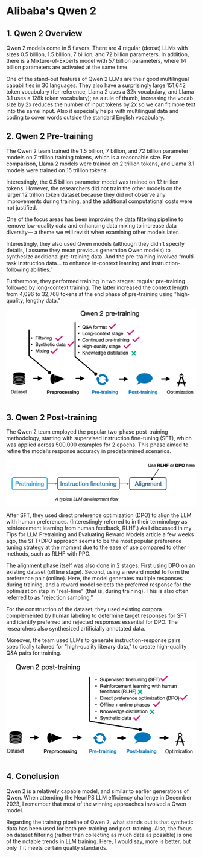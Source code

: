 # **Alibaba's Qwen 2**

## **1. Qwen 2 Overview**

Qwen 2 models come in 5 flavors. There are 4 regular (dense) LLMs with sizes 0.5 billion, 1.5 billion, 7 billion, and 72 billion parameters. In addition, there is a Mixture-of-Experts model with 57 billion parameters, where 14 billion parameters are activated at the same time.

One of the stand-out features of Qwen 2 LLMs are their good multilingual capabilities in 30 languages. They also have a surprisingly large 151,642 token vocabulary (for reference, Llama 2 uses a 32k vocabulary, and Llama 3.1 uses a 128k token vocabulary); as a rule of thumb, increasing the vocab size by 2x reduces the number of input tokens by 2x so we can fit more text into the same input. Also it especially helps with multilingual data and coding to cover words outside the standard English vocabulary.


## **2. Qwen 2 Pre-training**

The Qwen 2 team trained the 1.5 billion, 7 billion, and 72 billion parameter models on 7 trillion training tokens, which is a reasonable size. For comparison, Llama 2 models were trained on 2 trillion tokens, and Llama 3.1 models were trained on 15 trillion tokens.

Interestingly, the 0.5 billion parameter model was trained on 12 trillion tokens. However, the researchers did not train the other models on the larger 12 trillion token dataset because they did not observe any improvements during training, and the additional computational costs were not justified.

One of the focus areas has been improving the data filtering pipeline to remove low-quality data and enhancing data mixing to increase data diversity— a theme we will revisit when examining other models later.

Interestingly, they also used Qwen models (although they didn't specify details, I assume they mean previous generation Qwen models) to synthesize additional pre-training data. And the pre-training involved “multi-task instruction data… to enhance in-context learning and instruction-following abilities.”

Furthermore, they performed training in two stages: regular pre-training followed by long-context training. The latter increased the context length from 4,096 to 32,768 tokens at the end phase of pre-training using "high-quality, lengthy data."


![Qwen 2 Pre-training](../images/Qwen2-pretraining.png)



## **3. Qwen 2 Post-training**

The Qwen 2 team employed the popular two-phase post-training methodology, starting with supervised instruction fine-tuning (SFT), which was applied across 500,000 examples for 2 epochs. This phase aimed to refine the model’s response accuracy in predetermined scenarios.

![LLM Development Flow](../images/llmdevelopmentflow.jpg)


After SFT, they used direct preference optimization (DPO) to align the LLM with human preferences. (Interestingly referred to in their terminology as reinforcement learning from human feedback, RLHF.) As I discussed in my Tips for LLM Pretraining and Evaluating Reward Models article a few weeks ago, the SFT+DPO approach seems to be the most popular preference tuning strategy at the moment due to the ease of use compared to other methods, such as RLHF with PPO.

The alignment phase itself was also done in 2 stages. First using DPO on an existing dataset (offline stage). Second, using a reward model to form the preference pair (online). Here, the model generates multiple responses during training, and a reward model selects the preferred response for the optimization step in "real-time" (that is, during training). This is also often referred to as "rejection sampling."

For the construction of the dataset, they used existing corpora complemented by human labeling to determine target responses for SFT and identify preferred and rejected responses essential for DPO. The researchers also synthesized artificially annotated data. 

Moreover, the team used LLMs to generate instruction-response pairs specifically tailored for "high-quality literary data," to create high-quality Q&A pairs for training.


![Qwen 2 Post-training](../images/Qwen2-post-training.png)


## **4. Conclusion**

Qwen 2 is a relatively capable model, and similar to earlier generations of Qwen. When attending the NeurIPS LLM efficiency challenge in December 2023, I remember that most of the winning approaches involved a Qwen model. 

Regarding the training pipeline of Qwen 2, what stands out is that synthetic data has been used for both pre-training and post-training. Also, the focus on dataset filtering (rather than collecting as much data as possible) is one of the notable trends in LLM training. Here, I would say, more is better, but only if it meets certain quality standards.

